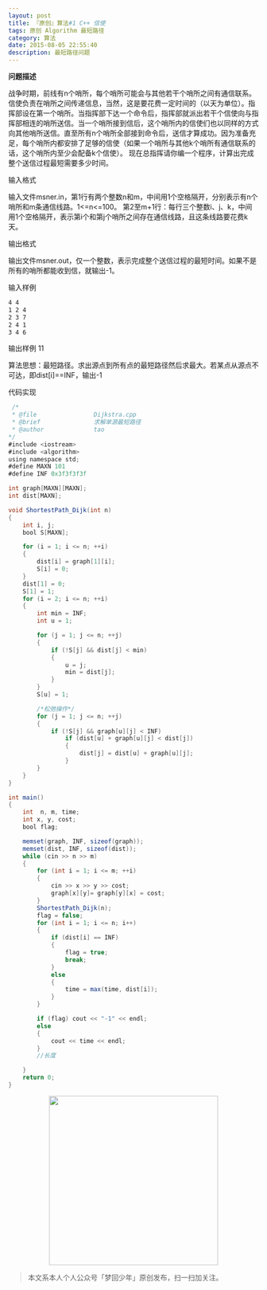 ```yaml
---
layout: post
title: 『原创』算法#1 C++ 信使
tags: 原创 Algorithm 最短路径
category: 算法
date: 2015-08-05 22:55:40
description: 最短路径问题
---
```


**问题描述**

战争时期，前线有n个哨所，每个哨所可能会与其他若干个哨所之间有通信联系。信使负责在哨所之间传递信息，当然，这是要花费一定时间的（以天为单位）。指挥部设在第一个哨所。当指挥部下达一个命令后，指挥部就派出若干个信使向与指挥部相连的哨所送信。当一个哨所接到信后，这个哨所内的信使们也以同样的方式向其他哨所送信。直至所有n个哨所全部接到命令后，送信才算成功。因为准备充足，每个哨所内都安排了足够的信使（如果一个哨所与其他k个哨所有通信联系的话，这个哨所内至少会配备k个信使）。
现在总指挥请你编一个程序，计算出完成整个送信过程最短需要多少时间。

输入格式

输入文件msner.in，第1行有两个整数n和m，中间用1个空格隔开，分别表示有n个哨所和m条通信线路。1<=n<=100。
第2至m+1行：每行三个整数i、j、k，中间用1个空格隔开，表示第i个和第j个哨所之间存在通信线路，且这条线路要花费k天。

输出格式

输出文件msner.out，仅一个整数，表示完成整个送信过程的最短时间。如果不是所有的哨所都能收到信，就输出-1。

输入样例

```bash
4 4
1 2 4
2 3 7
2 4 1
3 4 6
```

输出样例
11

算法思想：最短路径。求出源点到所有点的最短路径然后求最大。若某点从源点不可达，即dist[i]==INF，输出-1

代码实现

```java
 /*
 * @file				Dijkstra.cpp
 * @brief				求解单源最短路径
 * @author				tao
*/
#include <iostream>
#include <algorithm>
using namespace std;
#define MAXN 101
#define INF 0x3f3f3f3f

int graph[MAXN][MAXN];
int dist[MAXN];

void ShortestPath_Dijk(int n)
{
	int i, j;
	bool S[MAXN];

	for (i = 1; i <= n; ++i)
	{
		dist[i] = graph[1][i];
		S[i] = 0;
	}
	dist[1] = 0;
	S[1] = 1;
	for (i = 2; i <= n; ++i)
	{
		int min = INF;
		int u = 1;

		for (j = 1; j <= n; ++j)
		{
			if (!S[j] && dist[j] < min)
			{
				u = j;
				min = dist[j];
			}
		}
		S[u] = 1;

		/*松弛操作*/
		for (j = 1; j <= n; ++j)
		{
			if (!S[j] && graph[u][j] < INF)
				if (dist[u] + graph[u][j] < dist[j])
				{
					dist[j] = dist[u] + graph[u][j];
				}
		}
	}
}

int main()
{
	int  n, m, time;
	int x, y, cost;
	bool flag;

	memset(graph, INF, sizeof(graph));
	memset(dist, INF, sizeof(dist));
	while (cin >> n >> m)
	{
		for (int i = 1; i <= m; ++i)
		{
			cin >> x >> y >> cost;
			graph[x][y]= graph[y][x] = cost;
		}
		ShortestPath_Dijk(n);
		flag = false;
		for (int i = 1; i <= n; i++)
		{
			if (dist[i] == INF)
			{
				flag = true;
				break;
			}
			else
			{
				time = max(time, dist[i]);
			}
		}

		if (flag) cout << "-1" << endl;
		else
		{
			cout << time << endl;
		}
		//长度

	}
	return 0;
}
```

<div align="center">
<img src="https://chucheng92.github.io/assets/img/qrcode.png" width="340" height="340" />
</div>

> 本文系本人个人公众号「梦回少年」原创发布，扫一扫加关注。